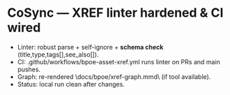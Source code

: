# CoSync — XREF linter hardened & CI wired

- Linter: robust parse + self-ignore + **schema check** (title,type,tags[],see_also[]).
- CI: .github/workflows/bpoe-asset-xref.yml runs linter on PRs and main pushes.
- Graph: re-rendered \docs/bpoe/xref-graph.mmd\ (if tool available).
- Status: local run clean after changes.

<!-- XREF
{ "title":"XREF hardening note","type":"note","tags":["BPOE","linter","xref"],"see_also":["tools/BPOE/Lint-AssetXref.ps1",".github/workflows/bpoe-asset-xref.yml"] }
XREF -->